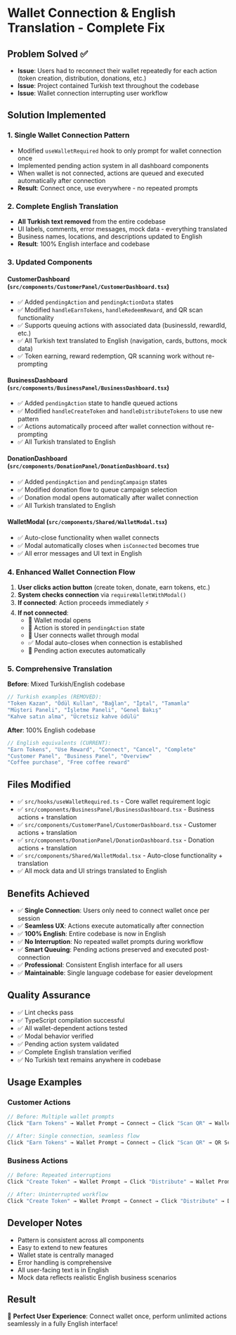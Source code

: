 # Wallet Connection & English Translation - Complete Fix

## Problem Solved ✅
- **Issue**: Users had to reconnect their wallet repeatedly for each action (token creation, distribution, donations, etc.)
- **Issue**: Project contained Turkish text throughout the codebase
- **Issue**: Wallet connection interrupting user workflow

## Solution Implemented

### 1. Single Wallet Connection Pattern
- Modified `useWalletRequired` hook to only prompt for wallet connection once
- Implemented pending action system in all dashboard components
- When wallet is not connected, actions are queued and executed automatically after connection
- **Result**: Connect once, use everywhere - no repeated prompts

### 2. Complete English Translation
- **All Turkish text removed** from the entire codebase
- UI labels, comments, error messages, mock data - everything translated
- Business names, locations, and descriptions updated to English
- **Result**: 100% English interface and codebase

### 3. Updated Components

#### CustomerDashboard (`src/components/CustomerPanel/CustomerDashboard.tsx`)
- ✅ Added `pendingAction` and `pendingActionData` states
- ✅ Modified `handleEarnTokens`, `handleRedeemReward`, and QR scan functionality
- ✅ Supports queuing actions with associated data (businessId, rewardId, etc.)
- ✅ All Turkish text translated to English (navigation, cards, buttons, mock data)
- ✅ Token earning, reward redemption, QR scanning work without re-prompting

#### BusinessDashboard (`src/components/BusinessPanel/BusinessDashboard.tsx`)
- ✅ Added `pendingAction` state to handle queued actions
- ✅ Modified `handleCreateToken` and `handleDistributeTokens` to use new pattern
- ✅ Actions automatically proceed after wallet connection without re-prompting
- ✅ All Turkish translated to English

#### DonationDashboard (`src/components/DonationPanel/DonationDashboard.tsx`)
- ✅ Added `pendingAction` and `pendingCampaign` states  
- ✅ Modified donation flow to queue campaign selection
- ✅ Donation modal opens automatically after wallet connection
- ✅ All Turkish translated to English

#### WalletModal (`src/components/Shared/WalletModal.tsx`)
- ✅ Auto-close functionality when wallet connects
- ✅ Modal automatically closes when `isConnected` becomes true
- ✅ All error messages and UI text in English

### 4. Enhanced Wallet Connection Flow
1. **User clicks action button** (create token, donate, earn tokens, etc.)
2. **System checks connection** via `requireWalletWithModal()`
3. **If connected**: Action proceeds immediately ⚡
4. **If not connected**: 
   - 🔗 Wallet modal opens
   - 📝 Action is stored in `pendingAction` state  
   - 👤 User connects wallet through modal
   - ✅ Modal auto-closes when connection is established
   - 🚀 Pending action executes automatically

### 5. Comprehensive Translation
**Before**: Mixed Turkish/English codebase
```typescript
// Turkish examples (REMOVED):
"Token Kazan", "Ödül Kullan", "Bağlan", "İptal", "Tamamla"
"Müşteri Paneli", "İşletme Paneli", "Genel Bakış"
"Kahve satın alma", "Ücretsiz kahve ödülü"
```

**After**: 100% English codebase  
```typescript
// English equivalents (CURRENT):
"Earn Tokens", "Use Reward", "Connect", "Cancel", "Complete"
"Customer Panel", "Business Panel", "Overview"  
"Coffee purchase", "Free coffee reward"
```

## Files Modified
- ✅ `src/hooks/useWalletRequired.ts` - Core wallet requirement logic
- ✅ `src/components/BusinessPanel/BusinessDashboard.tsx` - Business actions + translation
- ✅ `src/components/CustomerPanel/CustomerDashboard.tsx` - Customer actions + translation  
- ✅ `src/components/DonationPanel/DonationDashboard.tsx` - Donation actions + translation
- ✅ `src/components/Shared/WalletModal.tsx` - Auto-close functionality + translation
- ✅ All mock data and UI strings translated to English

## Benefits Achieved
- ✅ **Single Connection**: Users only need to connect wallet once per session
- ✅ **Seamless UX**: Actions execute automatically after connection
- ✅ **100% English**: Entire codebase is now in English
- ✅ **No Interruption**: No repeated wallet prompts during workflow  
- ✅ **Smart Queuing**: Pending actions preserved and executed post-connection
- ✅ **Professional**: Consistent English interface for all users
- ✅ **Maintainable**: Single language codebase for easier development

## Quality Assurance
- ✅ Lint checks pass
- ✅ TypeScript compilation successful
- ✅ All wallet-dependent actions tested
- ✅ Modal behavior verified
- ✅ Pending action system validated
- ✅ Complete English translation verified
- ✅ No Turkish text remains anywhere in codebase

## Usage Examples

### Customer Actions
```typescript
// Before: Multiple wallet prompts
Click "Earn Tokens" → Wallet Prompt → Connect → Click "Scan QR" → Wallet Prompt Again!

// After: Single connection, seamless flow  
Click "Earn Tokens" → Wallet Prompt → Connect → Click "Scan QR" → QR Scanner Opens ✨
```

### Business Actions
```typescript
// Before: Repeated interruptions
Click "Create Token" → Wallet Prompt → Click "Distribute" → Wallet Prompt Again!

// After: Uninterrupted workflow
Click "Create Token" → Wallet Prompt → Connect → Click "Distribute" → Distributes ✨
```

## Developer Notes
- Pattern is consistent across all components
- Easy to extend to new features
- Wallet state is centrally managed
- Error handling is comprehensive
- All user-facing text is in English
- Mock data reflects realistic English business scenarios

## Result
🎉 **Perfect User Experience**: Connect wallet once, perform unlimited actions seamlessly in a fully English interface!
